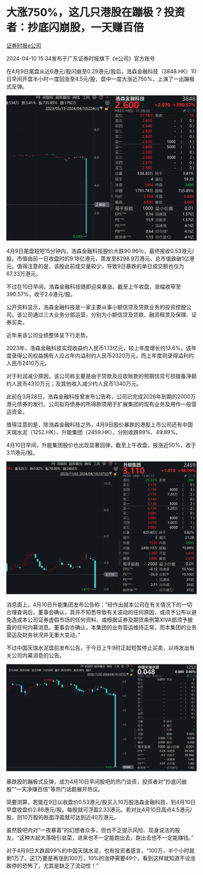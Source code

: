 # 大涨750%，这几只港股在蹦极？投资者：抄底闪崩股，一天赚百倍

[](https://news.qq.com/omn/author/8QMc1npa64YdsD%2Fe)

[证券时报e公司](https://news.qq.com/omn/author/8QMc1npa64YdsD%2Fe)

2024-04-10 15:34发布于广东证券时报旗下《e公司》官方账号

在4月9日尾盘从近6港元/股闪崩至0.29港元/股后，浩森金融科技（3848.HK）10日早间开盘半小时一度回涨至4.5元/股，盘中一度大涨近750%，上演了一出蹦极式反弹。

![a43713b0c757c25627f8fb6c9fb526a3.jpg](https://raw.githubusercontent.com/qqhsx/qqnews_image/main/2024/04/10/大涨750%，这几只港股在蹦极？投资者：抄底闪崩股，一天赚百倍/a43713b0c757c25627f8fb6c9fb526a3.jpg)

4月9日尾盘短短15分钟内，浩森金融科技股价大跌90.96％，最终报收0.53港元/股。市值由前一日收盘时的9.18亿港元，蒸发至8298.9万港元，总市值跌破1亿港元。值得注意的是，该股此前成交量较少，导致9日暴跌的单日成交额也仅为67.33万港元。

不过在10日早间，浩森金融科技随即迎来暴涨。截至上午收盘，涨幅收窄至390.57%，收于2.6港元/股。

公开资料显示，浩森金融科技是一家主要从事小额信贷及贷款业务的投资控股公司。该公司通过三大业务分部运营，分别为小额信贷及贷款、融资租赁及保理、证券买卖。

近年来该公司业绩整体呈下行走势。

2023年，浩森金融科技实现收益约人民币1.13亿元，较上年度增长约13.6%。该年度录得公司权益拥有人应占年内溢利约人民币2320万元，而上年度则录得溢利约人民币2410万元。

对于利润减少原因，该公司称主要是由于贷款及应收账款的预期信贷亏损拨备净额约人民币4310万元；及其他收入减少约人民币1340万元。

此前在3月28日，浩森金融科技曾发布公告称，公司已完成2026年到期的2000万港元债券的发行。公司拟将债券的所得款项用于扩展集团的现有业务及用作一般营运资金。

值得注意的是，除浩森金融科技之外，4月9日股价暴跌的港股上市公司还有中国天瑞水泥（1252.HK）、升能集团（2459.HK），分别收跌99%、49.89%。

4月10日早间，升能集团股价也出现显著回弹，截至上午收盘，报涨近50%，收于3.11港元/股。

![17baca1bc0c5a36a269ec8a3a295f203.jpg](https://raw.githubusercontent.com/qqhsx/qqnews_image/main/2024/04/10/大涨750%，这几只港股在蹦极？投资者：抄底闪崩股，一天赚百倍/17baca1bc0c5a36a269ec8a3a295f203.jpg)

消息面上，4月10日升能集团发布公告称：“经作出就本公司在有关情况下的一切合理查询后，董事会确认，其并不知悉导致有关波动的任何原因，或须予公布以避免造成本公司证券虚假市场的任何资料，或根据证券及期货条例第XIVA部须予披露的任何内幕消息。董事会亦确认，本集团的业务营运维持正常，而本集团的业务营运及财务状况并无重大变动。”

不过中国天瑞水泥盘前发布公告，于今日上午9时正起短暂停止买卖，以待发出有关公司内幕消息的公告。

![c599fbe4355fc7597e9208538599dee4.jpg](https://raw.githubusercontent.com/qqhsx/qqnews_image/main/2024/04/10/大涨750%，这几只港股在蹦极？投资者：抄底闪崩股，一天赚百倍/c599fbe4355fc7597e9208538599dee4.jpg)

暴跌股的蹦极式反弹，成为4月10日早间股吧的热门谈资，投资者对“抄底闪崩股”“一天净赚百倍”等热门话题展开热议。

简要测算，若能在9日以收盘价0.53港元/股买入10万股浩森金融科技，到4月10日早盘收盘价2.86港元/股，每股就可浮盈2.33港元。若对比4月10日高点4.5港元/股，则10万股的账面浮盈就可达到近40万港元。

虽然股吧内对“一夜暴富”的幻想者众多，但也不乏提示风险、现身说法的股友。“这种大起大落吸引韭菜，进来也不一定能跑出去，跑出去也不一定能赚钱。”

对于4月9日大跌超99%的中国天瑞水泥，也有投资者感言，“100万，半个小时就剩1万了。这1万要是再涨到100万，10%的涨停需要49个，看到这样就知道不设涨跌停的恐怖了，尤其是缺乏了流动性！”

